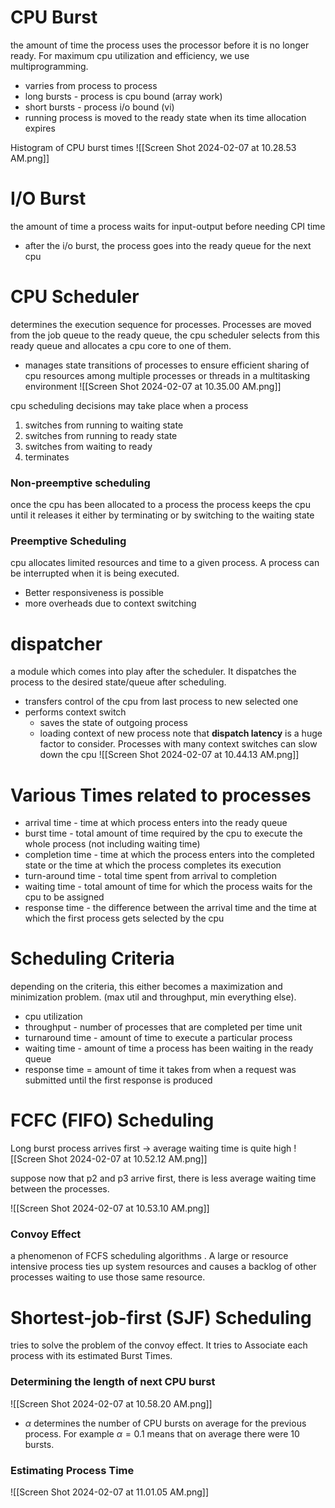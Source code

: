 # CPU Burst
the amount of time the process uses the processor before it is no longer ready. For maximum cpu utilization and efficiency, we use multiprogramming. 
- varries from process to process
- long bursts - process is cpu bound (array work)
- short bursts - process i/o bound (vi)
- running process is moved to the ready state when its time allocation expires 

Histogram of CPU burst times 
![[Screen Shot 2024-02-07 at 10.28.53 AM.png]]

# I/O Burst
the amount of time a process waits for input-output before needing CPI time
- after the i/o burst, the process goes into the ready queue for the next cpu 

# CPU Scheduler 
determines the execution sequence for processes. Processes are moved from the job queue to the ready queue, the cpu scheduler selects from this ready queue and allocates a cpu core to one of them.  
- manages state transitions of processes to ensure efficient sharing of cpu resources among multiple processes or threads in a multitasking environment 
![[Screen Shot 2024-02-07 at 10.35.00 AM.png]]

cpu scheduling decisions may take place when a process
1. switches from running to waiting state
2. switches from running to ready state
3. switches from waiting to ready 
4. terminates 

### Non-preemptive scheduling
once the cpu has been allocated to a process the process keeps the cpu until it releases it either by terminating or by switching to the waiting state 

### Preemptive Scheduling 
cpu allocates limited resources and time to a given process. A process can be interrupted when it is being executed. 
- Better responsiveness is possible
- more overheads due to context switching 

# dispatcher
a module which comes into play after the scheduler. It dispatches the process to the desired state/queue after scheduling. 
- transfers control of the cpu from last process to new selected one
- performs context switch
	- saves the state of outgoing process
	- loading context of new process 
note that **dispatch latency** is a huge factor to consider. Processes with many context switches can slow down the cpu
![[Screen Shot 2024-02-07 at 10.44.13 AM.png]]

# Various Times related to processes
- arrival time - time at which process enters into the ready queue
- burst time - total amount of time required by the cpu to execute the whole process (not including waiting time)
- completion time - time at which the process enters into the completed state or the time at which the process completes its execution 
- turn-around time - total time spent from arrival to completion
- waiting time - total amount of time for which the process waits for the cpu to be assigned
- response time - the difference between the arrival time and the time at which the first process gets selected by the cpu 

# Scheduling Criteria
depending on the criteria, this either becomes a maximization and minimization problem. (max util and throughput, min everything else).
- cpu utilization
- throughput - number of processes that are completed per time unit
- turnaround time - amount of time to execute a particular process
- waiting time - amount of time a process has been waiting in the ready queue 
- response time = amount of time it takes from when a request was submitted until the first response is produced 

# FCFC  (FIFO) Scheduling 

Long burst process arrives first -> average waiting time is quite high 
![[Screen Shot 2024-02-07 at 10.52.12 AM.png]]

suppose now that p2 and p3 arrive first, there is less average waiting time between the processes. 

![[Screen Shot 2024-02-07 at 10.53.10 AM.png]]

### Convoy  Effect
a phenomenon of FCFS scheduling algorithms . A large or resource intensive process ties up system resources and causes a backlog of other processes waiting to use those same resource. 

# Shortest-job-first (SJF) Scheduling 
tries to solve the problem of the convoy effect. It tries to Associate each process with its estimated Burst Times. 

### Determining the length of next CPU burst
![[Screen Shot 2024-02-07 at 10.58.20 AM.png]]
- $\alpha$ determines the number of CPU bursts on average for the previous process. For example $\alpha = 0.1$ means that on average there were 10 bursts. 

### Estimating Process Time 
![[Screen Shot 2024-02-07 at 11.01.05 AM.png]]

